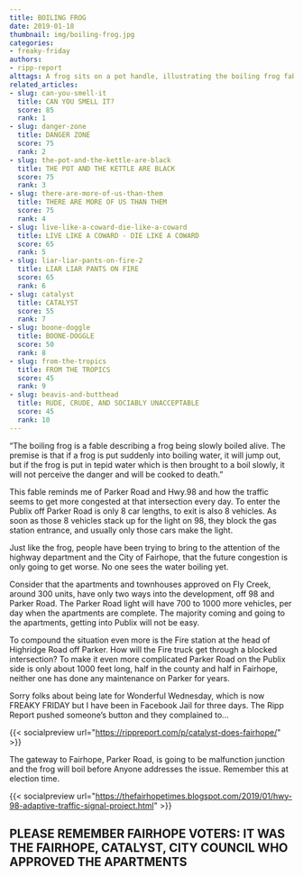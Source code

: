 ```yaml
---
title: BOILING FROG
date: 2019-01-18
thumbnail: img/boiling-frog.jpg
categories:
- freaky-friday
authors:
- ripp-report
alttags: A frog sits on a pot handle, illustrating the boiling frog fable about gradual unnoticed danger
related_articles:
- slug: can-you-smell-it
  title: CAN YOU SMELL IT?
  score: 85
  rank: 1
- slug: danger-zone
  title: DANGER ZONE
  score: 75
  rank: 2
- slug: the-pot-and-the-kettle-are-black
  title: THE POT AND THE KETTLE ARE BLACK
  score: 75
  rank: 3
- slug: there-are-more-of-us-than-them
  title: THERE ARE MORE OF US THAN THEM
  score: 75
  rank: 4
- slug: live-like-a-coward-die-like-a-coward
  title: LIVE LIKE A COWARD - DIE LIKE A COWARD
  score: 65
  rank: 5
- slug: liar-liar-pants-on-fire-2
  title: LIAR LIAR PANTS ON FIRE
  score: 65
  rank: 6
- slug: catalyst
  title: CATALYST
  score: 55
  rank: 7
- slug: boone-doggle
  title: BOONE-DOGGLE
  score: 50
  rank: 8
- slug: from-the-tropics
  title: FROM THE TROPICS
  score: 45
  rank: 9
- slug: beavis-and-butthead
  title: RUDE, CRUDE, AND SOCIABLY UNACCEPTABLE
  score: 45
  rank: 10
---
```

“The boiling frog is a fable describing a frog being slowly boiled alive. The premise is that if a frog is put suddenly into boiling water, it will jump out, but if the frog is put in tepid water which is then brought to a boil slowly, it will not perceive the danger and will be cooked to death.”

This fable reminds me of Parker Road and Hwy.98 and how the traffic seems to get more congested at that intersection every day. To enter the Publix off Parker Road is only 8 car lengths, to exit is also 8 vehicles. As soon as those 8 vehicles stack up for the light on 98, they block the gas station entrance, and usually only those cars make the light.

Just like the frog, people have been trying to bring to the attention of the highway department and the City of Fairhope, that the future congestion is only going to get worse. No one sees the water boiling yet.

Consider that the apartments and townhouses approved on Fly Creek, around 300 units, have only two ways into the development, off 98 and Parker Road. The Parker Road light will have 700 to 1000 more vehicles, per day when the apartments are complete. The majority coming and going to the apartments, getting into Publix will not be easy.

To compound the situation even more is the Fire station at the head of Highridge Road off Parker. How will the Fire truck get through a blocked intersection? To make it even more complicated Parker Road on the Publix side is only about 1000 feet long, half in the county and half in Fairhope, neither one has done any maintenance on Parker for years.

Sorry folks about being late for Wonderful Wednesday, which is now FREAKY FRIDAY but I have been in Facebook Jail for three days. The Ripp Report pushed someone’s button and they complained to…

{{< socialpreview url="https://rippreport.com/p/catalyst-does-fairhope/" >}}

The gateway to Fairhope, Parker Road, is going to be malfunction junction and the frog will boil before Anyone addresses the issue. Remember this at election time.

{{< socialpreview url="https://thefairhopetimes.blogspot.com/2019/01/hwy-98-adaptive-traffic-signal-project.html" >}}

## PLEASE REMEMBER FAIRHOPE VOTERS: IT WAS THE FAIRHOPE, CATALYST, CITY COUNCIL WHO APPROVED THE APARTMENTS
